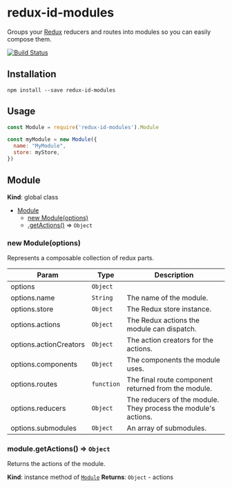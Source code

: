 # redux-id-modules
Groups your [Redux](https://github.com/rackt/redux) reducers and routes into
modules so you can easily compose them.

[![Build Status](https://travis-ci.org/Industrial/redux-id-modules.svg?branch=master)](https://travis-ci.org/Industrial/redux-id-modules)

## Installation
```
npm install --save redux-id-modules
```

## Usage
```js
const Module = require('redux-id-modules').Module

const myModule = new Module({
  name: "MyModule",
  store: myStore,
})
```

## Module
**Kind**: global class

* [Module](#Module)
    * [new Module(options)](#new_Module_new)
    * [.getActions()](#Module+getActions) ⇒ <code>Object</code>

<a name="new_Module_new"></a>

### new Module(options)
Represents a composable collection of redux parts.


| Param | Type | Description |
| --- | --- | --- |
| options | <code>Object</code> |  |
| options.name | <code>String</code> | The name of the module. |
| options.store | <code>Object</code> | The Redux store instance. |
| options.actions | <code>Object</code> | The Redux actions the module can dispatch. |
| options.actionCreators | <code>Object</code> | The action creators for the actions. |
| options.components | <code>Object</code> | The components the module uses. |
| options.routes | <code>function</code> | The final route component returned from the module. |
| options.reducers | <code>Object</code> | The reducers of the module. They process the module's actions. |
| options.submodules | <code>Object</code> | An array of submodules. |

<a name="Module+getActions"></a>

### module.getActions() ⇒ <code>Object</code>
Returns the actions of the module.

**Kind**: instance method of <code>[Module](#Module)</code>
**Returns**: <code>Object</code> - actions